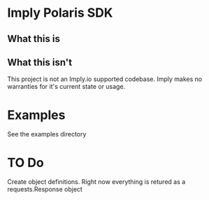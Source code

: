 # Imply Polaris SDK

## What this is

## What this isn't
This project is not an Imply.io supported codebase.  Imply makes no warranties for it's current state or usage.

# Examples

See the examples directory


# TO Do

Create object definitions.  Right now everything is retured as a requests.Response object



